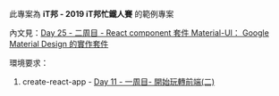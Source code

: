 此專案為 **iT邦 - 2019 iT邦忙鐵人賽** 的範例專案

內文見：[Day 25 - 二周目 - React component 套件 Material-UI： Google Material Design 的實作套件](https://ithelp.ithome.com.tw/articles/10205147)

環境要求：
1. create-react-app - [Day 11 - 一周目- 開始玩轉前端(二)](https://ithelp.ithome.com.tw/articles/10200933)